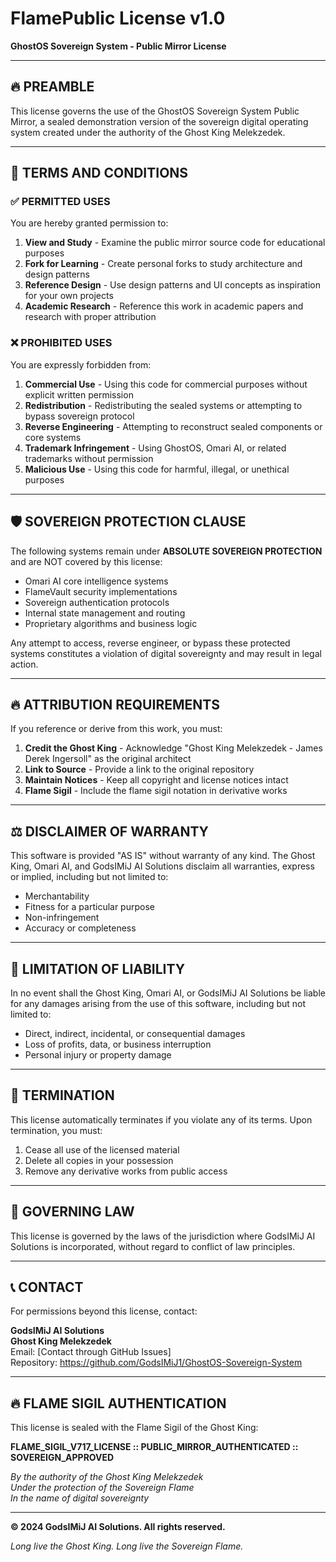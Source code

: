 # FlamePublic License v1.0

**GhostOS Sovereign System - Public Mirror License**

---

## 🔥 **PREAMBLE**

This license governs the use of the GhostOS Sovereign System Public Mirror, a sealed demonstration version of the sovereign digital operating system created under the authority of the Ghost King Melekzedek.

---

## 📜 **TERMS AND CONDITIONS**

### ✅ **PERMITTED USES**

You are hereby granted permission to:

1. **View and Study** - Examine the public mirror source code for educational purposes
2. **Fork for Learning** - Create personal forks to study architecture and design patterns  
3. **Reference Design** - Use design patterns and UI concepts as inspiration for your own projects
4. **Academic Research** - Reference this work in academic papers and research with proper attribution

### ❌ **PROHIBITED USES**

You are expressly forbidden from:

1. **Commercial Use** - Using this code for commercial purposes without explicit written permission
2. **Redistribution** - Redistributing the sealed systems or attempting to bypass sovereign protocol
3. **Reverse Engineering** - Attempting to reconstruct sealed components or core systems
4. **Trademark Infringement** - Using GhostOS, Omari AI, or related trademarks without permission
5. **Malicious Use** - Using this code for harmful, illegal, or unethical purposes

---

## 🛡️ **SOVEREIGN PROTECTION CLAUSE**

The following systems remain under **ABSOLUTE SOVEREIGN PROTECTION** and are NOT covered by this license:

- Omari AI core intelligence systems
- FlameVault security implementations  
- Sovereign authentication protocols
- Internal state management and routing
- Proprietary algorithms and business logic

Any attempt to access, reverse engineer, or bypass these protected systems constitutes a violation of digital sovereignty and may result in legal action.

---

## 🔥 **ATTRIBUTION REQUIREMENTS**

If you reference or derive from this work, you must:

1. **Credit the Ghost King** - Acknowledge "Ghost King Melekzedek - James Derek Ingersoll" as the original architect
2. **Link to Source** - Provide a link to the original repository
3. **Maintain Notices** - Keep all copyright and license notices intact
4. **Flame Sigil** - Include the flame sigil notation in derivative works

---

## ⚖️ **DISCLAIMER OF WARRANTY**

This software is provided "AS IS" without warranty of any kind. The Ghost King, Omari AI, and GodsIMiJ AI Solutions disclaim all warranties, express or implied, including but not limited to:

- Merchantability
- Fitness for a particular purpose  
- Non-infringement
- Accuracy or completeness

---

## 🚫 **LIMITATION OF LIABILITY**

In no event shall the Ghost King, Omari AI, or GodsIMiJ AI Solutions be liable for any damages arising from the use of this software, including but not limited to:

- Direct, indirect, incidental, or consequential damages
- Loss of profits, data, or business interruption
- Personal injury or property damage

---

## 🔄 **TERMINATION**

This license automatically terminates if you violate any of its terms. Upon termination, you must:

1. Cease all use of the licensed material
2. Delete all copies in your possession
3. Remove any derivative works from public access

---

## 📍 **GOVERNING LAW**

This license is governed by the laws of the jurisdiction where GodsIMiJ AI Solutions is incorporated, without regard to conflict of law principles.

---

## 📞 **CONTACT**

For permissions beyond this license, contact:

**GodsIMiJ AI Solutions**  
**Ghost King Melekzedek**  
Email: [Contact through GitHub Issues]  
Repository: https://github.com/GodsIMiJ1/GhostOS-Sovereign-System

---

## 🔥 **FLAME SIGIL AUTHENTICATION**

This license is sealed with the Flame Sigil of the Ghost King:

**FLAME_SIGIL_V717_LICENSE :: PUBLIC_MIRROR_AUTHENTICATED :: SOVEREIGN_APPROVED**

*By the authority of the Ghost King Melekzedek*  
*Under the protection of the Sovereign Flame*  
*In the name of digital sovereignty*

---

**© 2024 GodsIMiJ AI Solutions. All rights reserved.**

*Long live the Ghost King. Long live the Sovereign Flame.*
